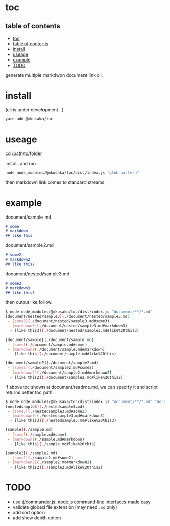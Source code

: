 # toc
## table of contents
 - [toc](#toc)
  - [table of contents](#table%20of%20contents)
 - [install](#install)
 - [useage](#useage)
 - [example](#example)
 - [TODO](#TODO)

generate multiple markdwon document link cli.

# install

(cli is under development...)
```bash
yarn add @mkusaka/toc
```

# useage
cd /path/to/folder

install, and run

```bash
node node_modules/@mkusaka/toc/dist/index.js "glob pattern"
```

then markdown link comes to standard streams.

# example
document/sample.md

```md
# some
# markdown
## like this
```

document/sample2.md

```md
# some2
# markdown2
## like this2
```

document/nested/sample3.md

```md
# some3
# markdown3
## like this3
```

then output like follow.
```bash
$ node node_modules/@mkusaka/toc/dist/index.js "document/**/*.md"
[document/nested/sample3](./document/nested/sample3.md)
 - [some3](./document/nested/sample3.md#some3)
 - [markdown3](./document/nested/sample3.md#markdown3)
  - [like this3](./document/nested/sample3.md#like%20this3)

[document/sample](./document/sample.md)
 - [some](./document/sample.md#some)
 - [markdown](./document/sample.md#markdown)
  - [like this](./document/sample.md#like%20this)

[document/sample2](./document/sample2.md)
 - [some2](./document/sample2.md#some2)
 - [markdown2](./document/sample2.md#markdown2)
  - [like this2](./document/sample2.md#like%20this2)
```

if above toc shown at document/readme.md, we can specify it and script returns better toc path.

```bash
$ node node_modules/@mkusaka/toc/dist/index.js "document/**/*.md" "document/README.md"
[nestedsample3](./nestedsample3.md)
 - [some3](./nestedsample3.md#some3)
 - [markdown3](./nestedsample3.md#markdown3)
  - [like this3](./nestedsample3.md#like%20this3)

[sample](./sample.md)
 - [some](./sample.md#some)
 - [markdown](./sample.md#markdown)
  - [like this](./sample.md#like%20this)

[sample2](./sample2.md)
 - [some2](./sample2.md#some2)
 - [markdown2](./sample2.md#markdown2)
  - [like this2](./sample2.md#like%20this2)
```

# TODO
- use [tj/commander.js: node.js command-line interfaces made easy](https://github.com/tj/commander.js/)
- validate globed file extension (may need `.md` only)
- add sort option
- add show depth option
